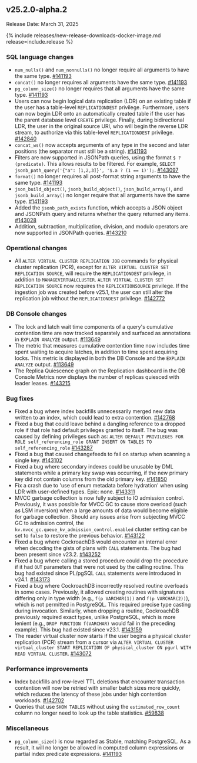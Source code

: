 ## v25.2.0-alpha.2

Release Date: March 31, 2025

{% include releases/new-release-downloads-docker-image.md release=include.release %}

<h3 id="v25-2-0-alpha-2-sql-language-changes">SQL language changes</h3>

- `num_nulls()` and `num_nonnulls()` no longer require all arguments to have the same type.
 [#141193][#141193]
- `concat()` no longer requires all arguments have the same type.
 [#141193][#141193]
- `pg_column_size()` no longer requires that all arguments have the same type.
 [#141193][#141193]
- Users can now begin logical data replication (LDR) on an existing table if the user has a table-level `REPLICATIONDEST` privilege. Furthermore, users can now begin LDR onto an automatically created table if the user has the parent database level `CREATE` privilege. Finally, during bidirectional LDR, the user in the original source URI, who will begin the reverse LDR stream, to authorize via this table-level `REPLICATIONDEST` privilege.
 [#142840][#142840]
- `concat_ws()` now accepts arguments of any type in the second and later positions (the separator must still be a string).
 [#141193][#141193]
- Filters are now supported in JSONPath queries, using the format `$ ? (predicate)`. This allows results to be filtered. For example, `SELECT jsonb_path_query('{"a": [1,2,3]}', '$.a ? (1 == 1)');`.
 [#143097][#143097]
- `format()` no longer requires all post-format string arguments to have the same type.
 [#141193][#141193]
- `json_build_object()`, `jsonb_build_object()`, `json_build_array()`, and `jsonb_build_array()` no longer require that all arguments have the same type.
 [#141193][#141193]
- Added the `jsonb_path_exists` function, which accepts a JSON object and JSONPath query and returns whether the query returned any items.
 [#143028][#143028]
- Addition, subtraction, multiplication, division, and modulo operators are now supported in JSONPath queries.
 [#143210][#143210]

<h3 id="v25-2-0-alpha-2-operational-changes">Operational changes</h3>

- All `ALTER VIRTUAL CLUSTER REPLICATION JOB` commands for physical cluster replication (PCR), except for `ALTER VIRTUAL CLUSTER SET REPLICATION SOURCE`, will require the `REPLICATIONDEST` privilege, in addition to `MANAGEVIRTUALCLUSTER`. `ALTER VIRTUAL CLUSTER SET REPLICATION SOURCE` now requires the `REPLICATIONSOURCE` privilege. If the ingestion job was created before v25.1, the user can still alter the replication job without the `REPLICATIONDEST` privilege.
 [#142772][#142772]

<h3 id="v25-2-0-alpha-2-db-console-changes">DB Console changes</h3>

- The lock and latch wait time components of a query's cumulative contention time are now tracked separately and surfaced as annotations in `EXPLAIN ANALYZE` output.
 [#113649][#113649]
- The metric that measures cumulative contention time now includes time spent waiting to acquire latches, in addition to time spent acquiring locks. This metric is displayed in both the DB Console and the `EXPLAIN ANALYZE` output.
 [#113649][#113649]
- The Replica Quiescence graph on the
  Replication dashboard in the DB Console Metrics now displays the number
  of replicas quiesced with leader leases. [#143215][#143215]

<h3 id="v25-2-0-alpha-2-bug-fixes">Bug fixes</h3>

- Fixed a bug where index backfills unnecessarily merged new data written to an index, which could lead to extra contention.
 [#142768][#142768]
- Fixed a bug that could leave behind a dangling
  reference to a dropped role if that role had default privileges granted
  to itself. The bug was caused by defining privileges such as: `ALTER DEFAULT
  PRIVILEGES FOR ROLE self_referencing_role GRANT INSERT ON TABLES TO self_referencing_role` [#143287][#143287]
- Fixed a bug that caused changefeeds to fail on startup when scanning a single key.
 [#143102][#143102]
- Fixed a bug where secondary indexes could be unusable by DML statements while a primary key swap was occurring, if the new primary key did not contain columns from the old primary key.
 [#141850][#141850]
- Fix a crash due to 'use of enum metadata before
  hydration' when using LDR with user-defined types. Epic: none. [#143311][#143311]
- MVCC garbage collection is now fully subject to IO
  admission control. Previously, it was possible for MVCC GC to cause store
  overload (such as LSM inversion) when a large amounts of data would become
  eligible for garbage collection. Should any issues arise from subjecting MVCC
  GC to admission control, the `kv.mvcc_gc.queue_kv_admission_control.enabled`
  cluster setting can be set to `false` to restore the previous behavior. [#143122][#143122]
- Fixed a bug where CockroachDB would encounter an internal error when decoding the gists of plans with `CALL` statements. The bug had been present since v23.2.
 [#143252][#143252]
- Fixed a bug where calling a stored procedure could drop the procedure if it had `OUT` parameters that were not used by the calling routine. This bug had existed since PL/pgSQL `CALL` statements were introduced in v24.1.
 [#143173][#143173]
- Fixed a bug where CockroachDB incorrectly resolved routine overloads in some cases. Previously, it allowed creating routines with signatures differing only in type width (e.g., `f(p VARCHAR(1))` and `f(p VARCHAR(2))`), which is not permitted in PostgreSQL. This required precise type casting during invocation. Similarly, when dropping a routine, CockroachDB previously required exact types, unlike PostgreSQL, which is more lenient (e.g., `DROP FUNCTION f(VARCHAR)` would fail in the preceding example). This bug had existed since v23.1.
 [#143159][#143159]
- The reader virtual cluster now starts if the user begins a physical cluster replication (PCR) stream from a cursor via `ALTER VIRTUAL CLUSTER virtual_cluster START REPLICATION OF physical_cluster ON pgurl WITH READ VIRTUAL CLUSTER`.
 [#143072][#143072]

<h3 id="v25-2-0-alpha-2-performance-improvements">Performance improvements</h3>

- Index backfills and row-level TTL deletions that encounter transaction contention will now be retried with smaller batch sizes more quickly, which reduces the latency of these jobs under high contention workloads.
 [#142702][#142702]
- Queries that use `SHOW TABLES` without using the `estimated_row_count` column no longer need to look up the table statistics.
 [#59838][#59838]

<h3 id="v25-2-0-alpha-2-miscellaneous">Miscellaneous</h3>

- `pg_column_size()` is now regarded as Stable, matching PostgreSQL. As a result, it will no longer be allowed in computed column expressions or partial index predicate expressions.
 [#141193][#141193]


[#143287]: https://github.com/cockroachdb/cockroach/pull/143287
[#143122]: https://github.com/cockroachdb/cockroach/pull/143122
[#59838]: https://github.com/cockroachdb/cockroach/pull/59838
[#142772]: https://github.com/cockroachdb/cockroach/pull/142772
[#113649]: https://github.com/cockroachdb/cockroach/pull/113649
[#143159]: https://github.com/cockroachdb/cockroach/pull/143159
[#141193]: https://github.com/cockroachdb/cockroach/pull/141193
[#143210]: https://github.com/cockroachdb/cockroach/pull/143210
[#143215]: https://github.com/cockroachdb/cockroach/pull/143215
[#143102]: https://github.com/cockroachdb/cockroach/pull/143102
[#143311]: https://github.com/cockroachdb/cockroach/pull/143311
[#143173]: https://github.com/cockroachdb/cockroach/pull/143173
[#143072]: https://github.com/cockroachdb/cockroach/pull/143072
[#142840]: https://github.com/cockroachdb/cockroach/pull/142840
[#143097]: https://github.com/cockroachdb/cockroach/pull/143097
[#141850]: https://github.com/cockroachdb/cockroach/pull/141850
[#143252]: https://github.com/cockroachdb/cockroach/pull/143252
[#142702]: https://github.com/cockroachdb/cockroach/pull/142702
[#143028]: https://github.com/cockroachdb/cockroach/pull/143028
[#142768]: https://github.com/cockroachdb/cockroach/pull/142768
